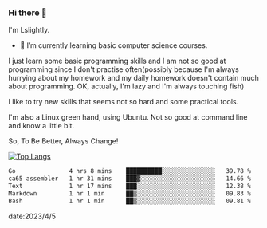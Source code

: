 ### Hi there 👋

I'm Lslightly.

- 🌱 I’m currently learning basic computer science courses.

I just learn some basic programming skills and I am not so good at programming since I don't practise often(possibly because I'm always hurrying about my homework and my daily homework doesn't contain much about programming. OK, actually, I'm lazy and I'm always touching fish)

I like to try new skills that seems not so hard and some practical tools.

I'm also a Linux green hand, using Ubuntu. Not so good at command line and know a little bit.

So, To Be Better, Always Change!

[![Top Langs](https://github-readme-stats.vercel.app/api/top-langs/?username=Lslightly&layout=compact)](https://github.com/anuraghazra/github-readme-stats)

<!--START_SECTION:waka-->

```txt
Go               4 hrs 8 mins    ██████████░░░░░░░░░░░░░░░   39.78 %
ca65 assembler   1 hr 31 mins    ███▓░░░░░░░░░░░░░░░░░░░░░   14.66 %
Text             1 hr 17 mins    ███░░░░░░░░░░░░░░░░░░░░░░   12.38 %
Markdown         1 hr 1 min      ██▒░░░░░░░░░░░░░░░░░░░░░░   09.83 %
Bash             1 hr 1 min      ██▒░░░░░░░░░░░░░░░░░░░░░░   09.81 %
```

<!--END_SECTION:waka-->

date:2023/4/5

